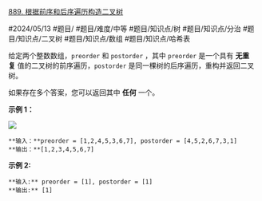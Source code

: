 [889. 根据前序和后序遍历构造二叉树](https://leetcode.cn/problems/construct-binary-tree-from-preorder-and-postorder-traversal/)

#2024/05/13 #题目/ #题目/难度/中等 #题目/知识点/树 #题目/知识点/分治 #题目/知识点/二叉树 #题目/知识点/数组 #题目/知识点/哈希表

给定两个整数数组，`preorder` 和 `postorder` ，其中 `preorder` 是一个具有 **无重复** 值的二叉树的前序遍历，`postorder` 是同一棵树的后序遍历，重构并返回二叉树。

如果存在多个答案，您可以返回其中 **任何** 一个。

**示例 1：**

![](https://assets.leetcode.com/uploads/2021/07/24/lc-prepost.jpg)
```
**输入：**preorder = [1,2,4,5,3,6,7], postorder = [4,5,2,6,7,3,1]
**输出：**[1,2,3,4,5,6,7]
```
**示例 2:**
```
**输入:** preorder = [1], postorder = [1]
**输出:** [1]
```